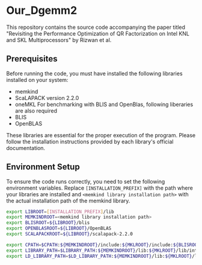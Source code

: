 # Our_Dgemm2

This repository contains the source code accompanying the paper titled "Revisiting the Performance Optimization of QR
Factorization on Intel KNL and SKL
Multiprocessors" by Rizwan  et al. 

## Prerequisites

Before running the code, you must have installed the following libraries installed on your system:
- memkind
- ScaLAPACK version 2.2.0
- oneMKL
For benchmarking with BLIS and OpenBlas, following liberaries are also required
- BLIS
- OpenBLAS

These libraries are essential for the proper execution of the program. Please follow the installation instructions provided by each library's official documentation.

## Environment Setup

To ensure the code runs correctly, you need to set the following environment variables. Replace `[INSTALLATION_PREFIX]` with the path where your libraries are installed and `<memkind library installation path>` with the actual installation path of the memkind library.

```bash
export LIBROOT=[INSTALLATION_PREFIX]/lib
export MEMKINDROOT=<memkind library installation path>
export BLISROOT=${LIBROOT}/blis
export OPENBLASROOT=${LIBROOT}/OpenBLAS
export SCALAPACKROOT=${LIBROOT}/scalapack-2.2.0

export CPATH=$CPATH:${MEMKINDROOT}/include:${MKLROOT}/include:${BLISROOT}/include
export LIBRARY_PATH=$LIBRARY_PATH:${MEMKINDROOT}/lib:${MKLROOT}/lib/intel64
export LD_LIBRARY_PATH=$LD_LIBRARY_PATH:${MEMKINDROOT}/lib:${MKLROOT}/lib/intel64
